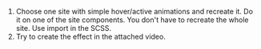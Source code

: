 1) Choose one site with simple hover/active animations and recreate it. Do it on one of the site components. You don't have to recreate the whole site. Use import in the SCSS.
3) Try to create the effect in the attached video.